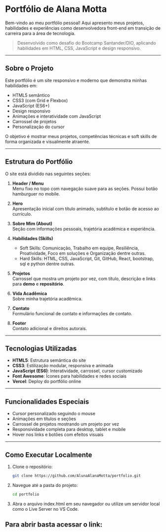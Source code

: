 # Portfólio de Alana Motta

Bem-vindo ao meu portfólio pessoal! Aqui apresento meus projetos, habilidades e experiências como desenvolvedora front-end em transição de carreira para a área de tecnologia.
> Desenvolvido como desafio do Bootcamp Santander/DIO, aplicando habilidades em HTML, CSS, JavaScript e design responsivo.

---

## Sobre o Projeto

Este portfólio é um site responsivo e moderno que demonstra minhas habilidades em:

- HTML5 semântico
- CSS3 (com Grid e Flexbox)
- JavaScript (ES6+)
- Design responsivo
- Animações e interatividade com JavaScript
- Carrossel de projetos
- Personalização do cursor

O objetivo é mostrar meus projetos, competências técnicas e soft skills de forma organizada e visualmente atraente.

---

## Estrutura do Portfólio

O site está dividido nas seguintes seções:

1. **Header / Menu**  
   Menu fixo no topo com navegação suave para as seções. Possui botão hamburguer no mobile.

2. **Hero**  
   Apresentação inicial com título animado, subtítulo e botão de acesso ao currículo.

3. **Sobre Mim (About)**  
   Seção com informações pessoais, trajetória acadêmica e experiência.

4. **Habilidades (Skills)**  
   - Soft Skills: Comunicação, Trabalho em equipe, Resiliência, Proatividade, Foco em soluções e Organização dentre outras.  
   - Hard Skills: HTML, CSS, JavaScript, Git, GitHub, React, bootstrap, sql e python dentre outras.

5. **Projetos**  
   Carrossel que mostra um projeto por vez, com título, descrição e links para **demo** e **repositório**.

6. **Vida Acadêmica**  
   Sobre minha trajetória acadêmica.

7. **Contato**  
   Formulário funcional de contato e informações de contato.

8. **Footer**  
   Contato adicional e direitos autorais.

---

## Tecnologias Utilizadas

- **HTML5**: Estrutura semântica do site  
- **CSS3**: Estilização modular, responsiva e animada  
- **JavaScript (ES6)**: Interatividade, carrossel, cursor customizado  
- **Font Awesome**: Ícones para habilidades e redes sociais  
- **Vercel**: Deploy do portfólio online  

---

## Funcionalidades Especiais

- Cursor personalizado seguindo o mouse
- Animações em títulos e seções
- Carrossel de projetos mostrando um projeto por vez
- Responsividade completa para desktop, tablet e mobile
- Hover nos links e botões com efeitos visuais

---

## Como Executar Localmente

1. Clone o repositório:  
   ```bash
   git clone https://github.com/AlunaAlanaMotta/portfolio.git
2. Navegue até a pasta do projeto:
   ```bash
   cd portfolio
3. Abra o arquivo index.html em seu navegador ou utilize um servidor local como o Live Server no VS Code.

## Para abrir basta acessar o link: 

